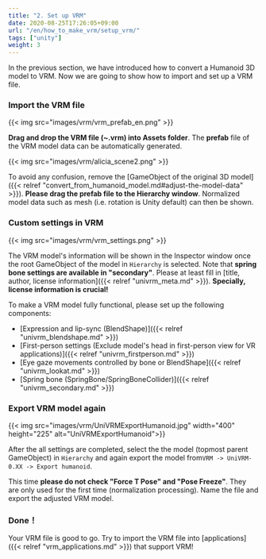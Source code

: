 ```yaml
---
title: "2. Set up VRM"
date: 2020-08-25T17:26:05+09:00
url: "/en/how_to_make_vrm/setup_vrm/"
tags: ["unity"]
weight: 3
---
```


In the previous section, we have introduced how to convert a Humanoid 3D model to VRM. 
Now we are going to show how to import and set up a VRM file.

### Import the VRM file
{{< img src="images/vrm/vrm_prefab_en.png" >}}

**Drag and drop the VRM file (~.vrm) into Assets folder**. The **prefab** file of the VRM model data can be automatically generated.

{{< img src="images/vrm/alicia_scene2.png" >}}

To avoid any confusion, remove the [GameObject of the original 3D model]({{< relref "convert_from_humanoid_model.md#adjust-the-model-data" >}}). 
**Please drag the prefab file to the Hierarchy window**.
Normalized model data such as mesh (i.e. rotation is Unity default) can then be shown.  

### Custom settings in VRM
{{< img src="images/vrm/vrm_settings.png" >}}

The VRM model's information will be shown in the Inspector window once the root GameObject of the model in `Hierarchy` is selected. Note that **spring bone settings are available in "secondary"**. Please at least fill in [title, author, license information]({{< relref "univrm_meta.md" >}}). **Specially, license information is crucial!**

To make a VRM model fully functional, please set up the following components:

* [Expression and lip-sync (BlendShape)]({{< relref "univrm_blendshape.md" >}})
* [First-person settings (Exclude model's head in first-person view for VR applications)]({{< relref "univrm_firstperson.md" >}})
* [Eye gaze movements controlled by bone or BlendShape]({{< relref "univrm_lookat.md" >}})
* [Spring bone (SpringBone/SpringBoneCollider)]({{< relref "univrm_secondary.md" >}})

### Export VRM model again
{{< img src="images/vrm/UniVRMExportHumanoid.jpg" width="400" height="225" alt="UniVRMExportHumanoid">}}

After the all settings are completed, select the the model (topmost parent GameObject) in `Hierarchy` and again export the model from``VRM -> UniVRM-0.XX -> Export humanoid``.

This time **please do not check "Force T Pose" and "Pose Freeze"**. They are only used for the first time (normalization processing). Name the file and export the adjusted VRM model.

### Done！
Your VRM file is good to go. Try to import the VRM file into [applications]({{< relref "vrm_applications.md" >}}) that support VRM!
